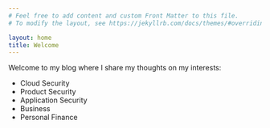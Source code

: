 ```yaml
---
# Feel free to add content and custom Front Matter to this file.
# To modify the layout, see https://jekyllrb.com/docs/themes/#overriding-theme-defaults

layout: home
title: Welcome
---
```

Welcome to my blog where I share my thoughts on my interests: 
- Cloud Security
- Product Security
- Application Security
- Business
- Personal Finance